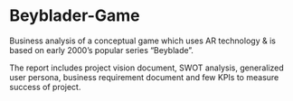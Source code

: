 # Beyblader-Game

Business analysis of a conceptual game which uses AR technology &amp; is based on early 2000’s popular series “Beyblade”.

The report includes project vision document, SWOT analysis, generalized user persona, business requirement document and few KPIs to measure success of project.
